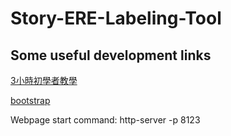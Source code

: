 # Story-ERE-Labeling-Tool

## Some useful development links

[3小時初學者教學](https://youtu.be/yZwlW5INhgk)

[bootstrap](https://bootstrap5.hexschool.com/docs/5.0/getting-started/introduction/)

Webpage start command: http-server -p 8123